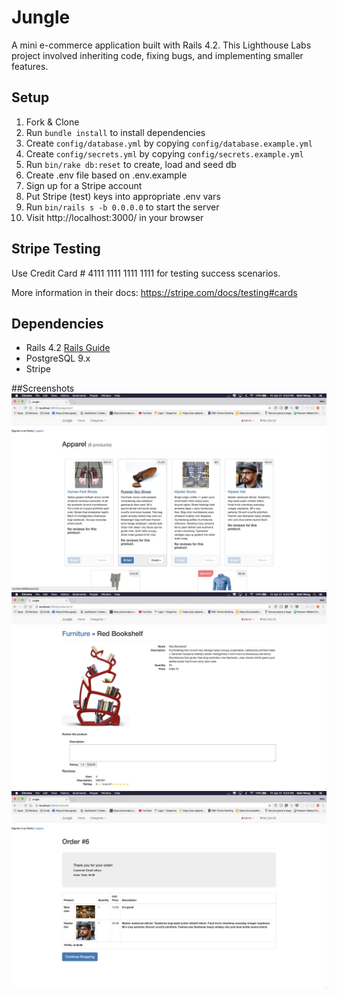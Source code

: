 # Jungle

A mini e-commerce application built with Rails 4.2. This Lighthouse Labs project involved inheriting code, fixing bugs, and implementing smaller features.


## Setup

1. Fork & Clone
2. Run `bundle install` to install dependencies
3. Create `config/database.yml` by copying `config/database.example.yml`
4. Create `config/secrets.yml` by copying `config/secrets.example.yml`
5. Run `bin/rake db:reset` to create, load and seed db
6. Create .env file based on .env.example
7. Sign up for a Stripe account
8. Put Stripe (test) keys into appropriate .env vars
9. Run `bin/rails s -b 0.0.0.0` to start the server
10. Visit http://localhost:3000/ in your browser

## Stripe Testing

Use Credit Card # 4111 1111 1111 1111 for testing success scenarios.

More information in their docs: <https://stripe.com/docs/testing#cards>

## Dependencies

* Rails 4.2 [Rails Guide](http://guides.rubyonrails.org/v4.2/)
* PostgreSQL 9.x
* Stripe

##Screenshots
![Category Page](https://github.com/mattwong59/jungle-rails/blob/master/docs/categories-apparel.png)
![Product Page](https://github.com/mattwong59/jungle-rails/blob/master/docs/product-page.png)
![Order Page](https://github.com/mattwong59/jungle-rails/blob/master/docs/jungle-order-page.png)
